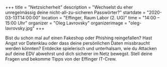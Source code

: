 +++
title = "Netzsicherheit"
description = "Wechselst du eher unregelmässig deine nicht-all-zu-sicheren Passwörter?"
startdate = "2020-03-13T14:00:00"
location = "Effinger, Raum Labor (2. UG)"
time = "14:00 – 15:00 Uhr"
organizer = "Oleg Lavrovsky"
organizerimage = "oleg-lavrovsky.jpg"
+++

Bist du schon mal auf einen Fakeshop oder Phishing reingefallen? Hast Angst vor Datenklau oder dass deine persönlichen Daten missbraucht werden könnten? Entdecke spielerisch und unterhalsam, wie du Attacken auf deine EDV abwehrst und dich sicherer im Netz bewegst. Stell deine Fragen und bekomme Tipps von der Effinger IT-Crew.
